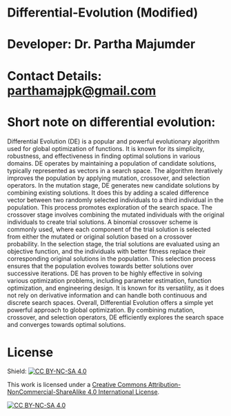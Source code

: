 # Differential-Evolution (Modified)

# Developer: Dr. Partha Majumder

# Contact Details: parthamajpk@gmail.com

# Short note on differential evolution:
Differential Evolution (DE) is a popular and powerful evolutionary algorithm used for global optimization of functions. It is known for its simplicity, robustness, and effectiveness in finding optimal solutions in various domains. DE operates by maintaining a population of candidate solutions, typically represented as vectors in a search space. The algorithm iteratively improves the population by applying mutation, crossover, and selection operators. In the mutation stage, DE generates new candidate solutions by combining existing solutions. It does this by adding a scaled difference vector between two randomly selected individuals to a third individual in the population. This process promotes exploration of the search space. The crossover stage involves combining the mutated individuals with the original individuals to create trial solutions. A binomial crossover scheme is commonly used, where each component of the trial solution is selected from either the mutated or original solution based on a crossover probability. In the selection stage, the trial solutions are evaluated using an objective function, and the individuals with better fitness replace their corresponding original solutions in the population. This selection process ensures that the population evolves towards better solutions over successive iterations. DE has proven to be highly effective in solving various optimization problems, including parameter estimation, function optimization, and engineering design. It is known for its versatility, as it does not rely on derivative information and can handle both continuous and discrete search spaces. 
Overall, Differential Evolution offers a simple yet powerful approach to global optimization. By combining mutation, crossover, and selection operators, DE efficiently explores the search space and converges towards optimal solutions.

# License
Shield: [![CC BY-NC-SA 4.0][cc-by-nc-sa-shield]][cc-by-nc-sa]

This work is licensed under a
[Creative Commons Attribution-NonCommercial-ShareAlike 4.0 International License][cc-by-nc-sa].

[![CC BY-NC-SA 4.0][cc-by-nc-sa-image]][cc-by-nc-sa]

[cc-by-nc-sa]: http://creativecommons.org/licenses/by-nc-sa/4.0/
[cc-by-nc-sa-image]: https://licensebuttons.net/l/by-nc-sa/4.0/88x31.png
[cc-by-nc-sa-shield]: https://img.shields.io/badge/License-CC%20BY--NC--SA%204.0-lightgrey.svg
